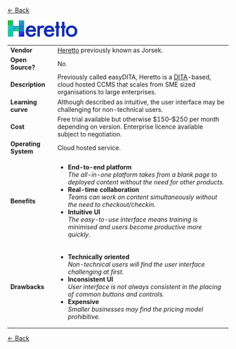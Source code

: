 <a href="readme.md"><- Back</a>

 <a href="https://www.heretto.com"><img src='Heretto-2.png' height='40'></a> 

<table>
  <tr>
    <td><b>Vendor</td>
    <td><a href="https://www.heretto.com">Heretto</a> previously known as Jorsek.</td> 
  </tr>
  <tr>
    <td><b>Open Source?</td>
    <td>No</td>
  </tr>
  <tr>
    <td><b>Description</td>
    <td>Previously called easyDITA, Heretto is a <a href="https://en.wikipedia.org/wiki/Darwin_Information_Typing_Architecture">DITA</a>-based, cloud hosted CCMS that scales from SME sized organisations to large enterprises.</td>
  </tr> 
  <tr>
    <td><b>Learning curve</td>
    <td>Although described as intuitive, the user interface may be challenging for non-technical users.</td>
  </tr> 
  <tr>
    <td><b>Cost</td>
    <td>Free trial available but otherwise $150&ndash;$250 per month depending on version. Enterprise licence available subject to negotiation.</td>
  </tr>
  <tr>
    <td><b>Operating System</td>
    <td>Cloud hosted service.</td>
  </tr> 
  <tr>
    <td><b>Benefits</td>
  <td>
    <ul>
      <li><b>End-to-end platform</b><br><i>The all-in-one platform takes from a blank page to deployed content without the need for other products.</i></li>
      <li><b>Real-time collaboration</b><br><i>Teams can work on content simultaneously without the need to checkout/checkin.</i></li>
      <li><b>Intuitive UI</b><br><i>The easy-to-use interface means training is minimised and users become productive more quickly.</i></li>
    </ul>
  </td>
</tr>
<tr>
  <td><b>Drawbacks</td>
  <td>
    <ul>
      <li><b>Technically oriented</b><br><i>Non-technical users will find the user interface challenging at first.</i></li>
      <li><b>Inconsistent UI</b><br><i>User interface is not always consistent in the placing of common buttons and controls.</i></li>
      <li><b>Expensive</b><br><i>Smaller businesses may find the pricing model prohibitive.</i></li>
    </ul>
  </td> 
</tr>
</table>
<a href="readme.md"><- Back</a>
